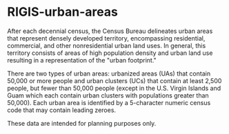 # RIGIS-urban-areas

After each decennial census, the Census Bureau delineates urban areas that represent densely developed territory, encompassing residential, commercial, and other nonresidential urban land uses.  In general, this territory consists of areas of high population density and urban land use resulting in a representation of the "urban footprint."

There are two types of urban areas: urbanized areas (UAs) that contain 50,000 or more people and urban clusters (UCs) that contain at least 2,500 people, but fewer than 50,000 people (except in the U.S. Virgin Islands and Guam which each contain urban clusters with populations greater than 50,000).  Each urban area is identified by a 5-character numeric census code that may contain leading zeroes.

These data are intended for planning purposes only.
